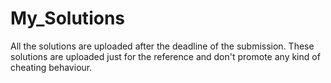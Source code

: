 # My_Solutions
All the solutions are uploaded after the deadline of the submission. These solutions are uploaded just for the reference and don't promote any kind of cheating behaviour.
